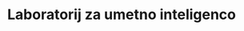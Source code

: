 ---
abbreviation: LUI
bannerImg: ''
bannerText: ''
draft: false
externalLink: ''
id: 20
location: ''
projects:
- 3
- 6
- 26
- 40
- 41
- 58
- 60
- 68
- 88
- 114
- 124
- 230
- 502
- 529
- 1575
- 1582
- 1583
summary: ''
title: Laboratorij za umetno inteligenco
---